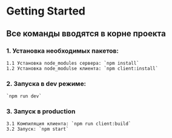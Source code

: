 # Getting Started

## Все команды вводятся в корне проекта

### 1. Установка необходимых пакетов:
	1.1 Установка node_modules сервера: `npm install`
	1.2 Установка node_modulse клиента: `npm client:install`

### 2. Запуска в dev режиме:
	`npm run dev`  

### 3. Запуск в production
	3.1 Компиляция клиента: `npm run client:build`
	3.2 Запуск: `npm start`